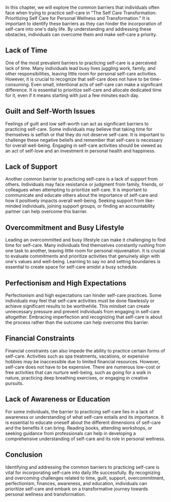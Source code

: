 
In this chapter, we will explore the common barriers that individuals often face when trying to practice self-care in "The Self Care Transformation: Prioritizing Self Care for Personal Wellness and Transformation." It is important to identify these barriers as they can hinder the incorporation of self-care into one's daily life. By understanding and addressing these obstacles, individuals can overcome them and make self-care a priority.

Lack of Time
------------

One of the most prevalent barriers to practicing self-care is a perceived lack of time. Many individuals lead busy lives juggling work, family, and other responsibilities, leaving little room for personal self-care activities. However, it is crucial to recognize that self-care does not have to be time-consuming. Even small, intentional acts of self-care can make a significant difference. It is essential to prioritize self-care and allocate dedicated time for it, even if it means starting with just a few minutes each day.

Guilt and Self-Worth Issues
---------------------------

Feelings of guilt and low self-worth can act as significant barriers to practicing self-care. Some individuals may believe that taking time for themselves is selfish or that they do not deserve self-care. It is important to challenge these negative beliefs and remember that self-care is necessary for overall well-being. Engaging in self-care activities should be viewed as an act of self-love and an investment in personal health and happiness.

Lack of Support
---------------

Another common barrier to practicing self-care is a lack of support from others. Individuals may face resistance or judgment from family, friends, or colleagues when attempting to prioritize self-care. It is important to communicate and educate others about the importance of self-care and how it positively impacts overall well-being. Seeking support from like-minded individuals, joining support groups, or finding an accountability partner can help overcome this barrier.

Overcommitment and Busy Lifestyle
---------------------------------

Leading an overcommitted and busy lifestyle can make it challenging to find time for self-care. Many individuals find themselves constantly rushing from one task to another, leaving little room for personal rejuvenation. It is crucial to evaluate commitments and prioritize activities that genuinely align with one's values and well-being. Learning to say no and setting boundaries is essential to create space for self-care amidst a busy schedule.

Perfectionism and High Expectations
-----------------------------------

Perfectionism and high expectations can hinder self-care practices. Some individuals may feel that self-care activities must be done flawlessly or achieve significant results to be worthwhile. This mindset can create unnecessary pressure and prevent individuals from engaging in self-care altogether. Embracing imperfection and recognizing that self-care is about the process rather than the outcome can help overcome this barrier.

Financial Constraints
---------------------

Financial constraints can also impede the ability to practice certain forms of self-care. Activities such as spa treatments, vacations, or expensive hobbies may be inaccessible due to limited financial resources. However, self-care does not have to be expensive. There are numerous low-cost or free activities that can nurture well-being, such as going for a walk in nature, practicing deep breathing exercises, or engaging in creative pursuits.

Lack of Awareness or Education
------------------------------

For some individuals, the barrier to practicing self-care lies in a lack of awareness or understanding of what self-care entails and its importance. It is essential to educate oneself about the different dimensions of self-care and the benefits it can bring. Reading books, attending workshops, or seeking guidance from professionals can help in developing a comprehensive understanding of self-care and its role in personal wellness.

Conclusion
----------

Identifying and addressing the common barriers to practicing self-care is vital for incorporating self-care into daily life successfully. By recognizing and overcoming challenges related to time, guilt, support, overcommitment, perfectionism, finances, awareness, and education, individuals can prioritize self-care and embark on a transformative journey towards personal wellness and transformation.

